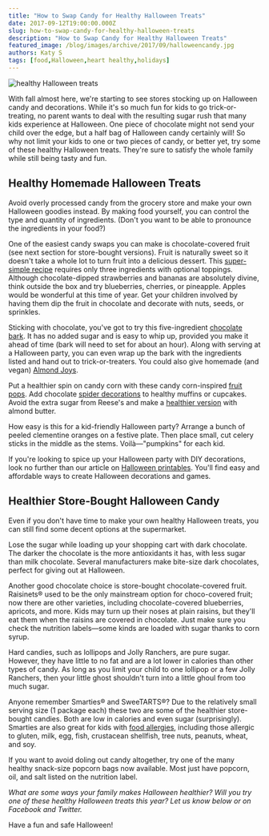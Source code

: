 ```yaml
---
title: "How to Swap Candy for Healthy Halloween Treats"
date: 2017-09-12T19:00:00.000Z
slug: how-to-swap-candy-for-healthy-halloween-treats
description: "How to Swap Candy for Healthy Halloween Treats"
featured_image: /blog/images/archive/2017/09/halloweencandy.jpg
authors: Katy S
tags: [food,Halloween,heart healthy,holidays]
---
```


![healthy Halloween treats](/blog/images/halloweencandy.jpg "Halloween candy")

With fall almost here, we're starting to see stores stocking up on Halloween candy and decorations. While it's so much fun for kids to go trick-or-treating, no parent wants to deal with the resulting sugar rush that many kids experience at Halloween. One piece of chocolate might not send your child over the edge, but a half bag of Halloween candy certainly will! So why not limit your kids to one or two pieces of candy, or better yet, try some of these healthy Halloween treats. They're sure to satisfy the whole family while still being tasty and fun.

## Healthy Homemade Halloween Treats

Avoid overly processed candy from the grocery store and make your own Halloween goodies instead. By making food yourself, you can control the type and quantity of ingredients. (Don't you want to be able to pronounce the ingredients in your food?)

One of the easiest candy swaps you can make is chocolate-covered fruit (see next section for store-bought versions). Fruit is naturally sweet so it doesn't take a whole lot to turn fruit into a delicious dessert. This [super-simple recipe](https://citnutritionally.com/chocolate-covered-fruit/) requires only three ingredients with optional toppings. Although chocolate-dipped strawberries and bananas are absolutely divine, think outside the box and try blueberries, cherries, or pineapple. Apples would be wonderful at this time of year. Get your children involved by having them dip the fruit in chocolate and decorate with nuts, seeds, or sprinkles.

Sticking with chocolate, you've got to try this five-ingredient [chocolate bark](https://www.foodnetwork.com/healthyeats/2010/03/5-ingredients-dark-chocolate-bark-2-ways). It has no added sugar and is easy to whip up, provided you make it ahead of time (bark will need to set for about an hour). Along with serving at a Halloween party, you can even wrap up the bark with the ingredients listed and hand out to trick-or-treaters. You could also give homemade (and vegan) [Almond Joys](https://www.popsugar.com/fitness/Healthy-Almond-Joy-Recipe-38575918).

Put a healthier spin on candy corn with these candy corn-inspired [fruit pops](https://thegirlinspired.com/candy-corn-popsicles/). Add chocolate [spider decorations](https://www.cookinglight.com/entertaining/holidays-occasions/wow-youve-got-to-try-this-spooky-spider-cupcake-toppers) to healthy muffins or cupcakes. Avoid the extra sugar from Reese's and make a [healthier version](https://www.popsugar.com/fitness/Vegan-Almond-Butter-Cups-30587037) with almond butter.

How easy is this for a kid-friendly Halloween party? Arrange a bunch of peeled clementine oranges on a festive plate. Then place small, cut celery sticks in the middle as the stems. Voilà—"pumpkins" for each kid.

If you're looking to spice up your Halloween party with DIY decorations, look no further than our article on [Halloween printables](https://blog.compandsave.com/2016/10/free-halloween-items-using-printer.html). You'll find easy and affordable ways to create Halloween decorations and games.

## Healthier Store-Bought Halloween Candy 

Even if you don't have time to make your own healthy Halloween treats, you can still find some decent options at the supermarket.

Lose the sugar while loading up your shopping cart with dark chocolate. The darker the chocolate is the more antioxidants it has, with less sugar than milk chocolate. Several manufacturers make bite-size dark chocolates, perfect for giving out at Halloween.

Another good chocolate choice is store-bought chocolate-covered fruit. Raisinets® used to be the only mainstream option for choco-covered fruit; now there are other varieties, including chocolate-covered blueberries, apricots, and more. Kids may turn up their noses at plain raisins, but they'll eat them when the raisins are covered in chocolate. Just make sure you check the nutrition labels—some kinds are loaded with sugar thanks to corn syrup. 

Hard candies, such as lollipops and Jolly Ranchers, are pure sugar. However, they have little to no fat and are a lot lower in calories than other types of candy. As long as you limit your child to one lollipop or a few Jolly Ranchers, then your little ghost shouldn't turn into a little ghoul from too much sugar.

Anyone remember Smarties® and SweeTARTS®? Due to the relatively small serving size (1 package each) these two are some of the healthier store-bought candies. Both are low in calories and even sugar (surprisingly). Smarties are also great for kids with [food allergies](https://www.smarties.com/our-candy/), including those allergic to gluten, milk, egg, fish, crustacean shellfish, tree nuts, peanuts, wheat, and soy.

If you want to avoid doling out candy altogether, try one of the many healthy snack-size popcorn bags now available. Most just have popcorn, oil, and salt listed on the nutrition label.

_What are some ways your family makes Halloween healthier? Will you try one of these healthy Halloween treats this year? Let us know below or on Facebook and Twitter._

Have a fun and safe Halloween!